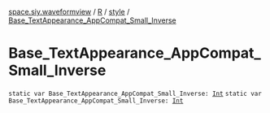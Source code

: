 [space.siy.waveformview](../../index.md) / [R](../index.md) / [style](index.md) / [Base_TextAppearance_AppCompat_Small_Inverse](./-base_-text-appearance_-app-compat_-small_-inverse.md)

# Base_TextAppearance_AppCompat_Small_Inverse

`static var Base_TextAppearance_AppCompat_Small_Inverse: `[`Int`](https://kotlinlang.org/api/latest/jvm/stdlib/kotlin/-int/index.html)
`static var Base_TextAppearance_AppCompat_Small_Inverse: `[`Int`](https://kotlinlang.org/api/latest/jvm/stdlib/kotlin/-int/index.html)
